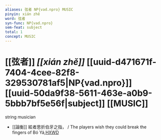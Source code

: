 ```yaml
---
aliases: 弦者 NP{vad.npro} MUSIC
pinyin: xián zhě
word: 弦者
syn-func: NP{vad.npro}
sem-feat: subject
total: 1
concept: MUSIC 
---
```

# [[弦者]] *[[xián zhě]]*  [[uuid-d471671f-7404-4cee-82f8-329530781af5|NP{vad.npro}]] [[uuid-50da9f38-5611-463e-a0b9-5bbb7bf5e56f|subject]] [[MUSIC]]
string musician
 - [[論衡]] 絃者思折伯牙之指， / The players wish they could break the fingers of Bó Yá,[HXWD](https://hxwd.org/textview.html?location=KR3j0080_tls_002-7a.10)